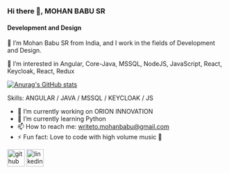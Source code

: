 ### Hi there 👋, MOHAN BABU SR
#### Development and Design
👋 I’m Mohan Babu SR from India, and I work in the fields of Development and Design.

👀 I’m interested in Angular, Core-Java, MSSQL, NodeJS, JavaScript, React, Keycloak, React, Redux

[![Anurag's GitHub stats](https://github-readme-stats.vercel.app/api?username=mohan-babu-sr)](https://github.com/anuraghazra/github-readme-stats)

Skills: ANGULAR / JAVA / MSSQL / KEYCLOAK / JS

- 🔭 I’m currently working on ORION INNOVATION 
- 🌱 I’m currently learning Python 
- 📫 How to reach me: writeto.mohanbabu@gmail.com 
- ⚡ Fun fact: Love to code with high volume music 🎵 


[<img src='https://cdn.jsdelivr.net/npm/simple-icons@3.0.1/icons/github.svg' alt='github' height='40'>](https://github.com/https://github.com/mohan-babu-sr)  [<img src='https://cdn.jsdelivr.net/npm/simple-icons@3.0.1/icons/linkedin.svg' alt='linkedin' height='40'>](https://www.linkedin.com/in/https://www.linkedin.com/in/mohan-babu-s-r//)  


